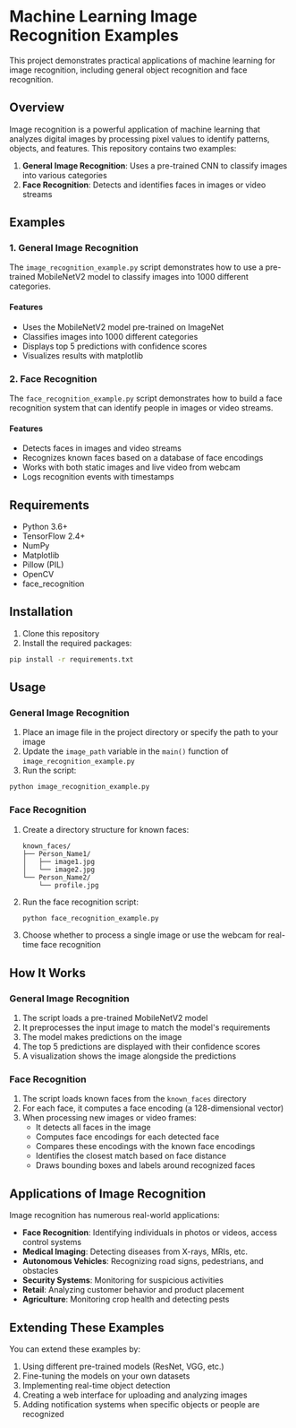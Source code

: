 # Machine Learning Image Recognition Examples

This project demonstrates practical applications of machine learning for image recognition, including general object recognition and face recognition.

## Overview

Image recognition is a powerful application of machine learning that analyzes digital images by processing pixel values to identify patterns, objects, and features. This repository contains two examples:

1. **General Image Recognition**: Uses a pre-trained CNN to classify images into various categories
2. **Face Recognition**: Detects and identifies faces in images or video streams

## Examples

### 1. General Image Recognition

The `image_recognition_example.py` script demonstrates how to use a pre-trained MobileNetV2 model to classify images into 1000 different categories.

#### Features

- Uses the MobileNetV2 model pre-trained on ImageNet
- Classifies images into 1000 different categories
- Displays top 5 predictions with confidence scores
- Visualizes results with matplotlib

### 2. Face Recognition

The `face_recognition_example.py` script demonstrates how to build a face recognition system that can identify people in images or video streams.

#### Features

- Detects faces in images and video streams
- Recognizes known faces based on a database of face encodings
- Works with both static images and live video from webcam
- Logs recognition events with timestamps

## Requirements

- Python 3.6+
- TensorFlow 2.4+
- NumPy
- Matplotlib
- Pillow (PIL)
- OpenCV
- face_recognition

## Installation

1. Clone this repository
2. Install the required packages:

```bash
pip install -r requirements.txt
```

## Usage

### General Image Recognition

1. Place an image file in the project directory or specify the path to your image
2. Update the `image_path` variable in the `main()` function of `image_recognition_example.py`
3. Run the script:

```bash
python image_recognition_example.py
```

### Face Recognition

1. Create a directory structure for known faces:
   ```
   known_faces/
   ├── Person_Name1/
   │   ├── image1.jpg
   │   └── image2.jpg
   └── Person_Name2/
       └── profile.jpg
   ```

2. Run the face recognition script:
   ```bash
   python face_recognition_example.py
   ```

3. Choose whether to process a single image or use the webcam for real-time face recognition

## How It Works

### General Image Recognition

1. The script loads a pre-trained MobileNetV2 model
2. It preprocesses the input image to match the model's requirements
3. The model makes predictions on the image
4. The top 5 predictions are displayed with their confidence scores
5. A visualization shows the image alongside the predictions

### Face Recognition

1. The script loads known faces from the `known_faces` directory
2. For each face, it computes a face encoding (a 128-dimensional vector)
3. When processing new images or video frames:
   - It detects all faces in the image
   - Computes face encodings for each detected face
   - Compares these encodings with the known face encodings
   - Identifies the closest match based on face distance
   - Draws bounding boxes and labels around recognized faces

## Applications of Image Recognition

Image recognition has numerous real-world applications:

- **Face Recognition**: Identifying individuals in photos or videos, access control systems
- **Medical Imaging**: Detecting diseases from X-rays, MRIs, etc.
- **Autonomous Vehicles**: Recognizing road signs, pedestrians, and obstacles
- **Security Systems**: Monitoring for suspicious activities
- **Retail**: Analyzing customer behavior and product placement
- **Agriculture**: Monitoring crop health and detecting pests

## Extending These Examples

You can extend these examples by:

1. Using different pre-trained models (ResNet, VGG, etc.)
2. Fine-tuning the models on your own datasets
3. Implementing real-time object detection
4. Creating a web interface for uploading and analyzing images
5. Adding notification systems when specific objects or people are recognized 
